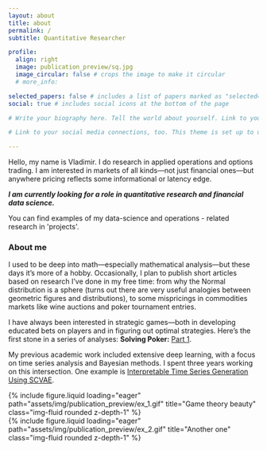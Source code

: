 ```yaml
---
layout: about
title: about
permalink: /
subtitle: Quantitative Researcher

profile:
  align: right
  image: publication_preview/sq.jpg
  image_circular: false # crops the image to make it circular
  # more_info: 

selected_papers: false # includes a list of papers marked as "selected={true}"
social: true # includes social icons at the bottom of the page

# Write your biography here. Tell the world about yourself. Link to your favorite [subreddit](http://reddit.com). You can put a picture in, too. The code is already in, just name your picture `prof_pic.jpg` and put it in the `img/` folder.

# Link to your social media connections, too. This theme is set up to use [Font Awesome icons](https://fontawesome.com/) and [Academicons](https://jpswalsh.github.io/academicons/), like the ones below. Add your Facebook, Twitter, LinkedIn, Google Scholar, or just disable all of them.

---
```


Hello, my name is Vladimir.
I do research in applied operations and options trading. I am interested in markets of all kinds—not just financial ones—but anywhere pricing reflects some informational or latency edge.

***I am currently looking for a role in quantitative research and financial data science.***

You can find examples of my data-science and operations - related research in 'projects'.

### About me

I used to be deep into math—especially mathematical analysis—but these days it’s more of a hobby. Occasionally, I plan to publish short articles based on research I’ve done in my free time: from why the Normal distribution is a sphere (turns out there are very useful analogies between geometric figures and distributions), to some mispricings in commodities markets like wine auctions and poker tournament entries.


I have always been interested in strategic games—both in developing educated bets on players and in figuring out optimal strategies. Here’s the first stone in a series of analyses:  **Solving Poker:** [Part 1](https://vkhismatullin.github.io/projects/naive_poker_game/).

My previous academic work included extensive deep learning, with a focus on time series analysis and Bayesian methods. I spent three years working on this intersection. One example is [Interpretable Time Series Generation Using SCVAE](https://github.com/VKhismatullin/TimeSeriesGen).

 
<div class="row">
  <div class="col-sm-6 mt-3">
    {% include figure.liquid loading="eager" path="assets/img/publication_preview/ex_1.gif" title="Game theory beauty" class="img-fluid rounded z-depth-1" %}
  </div>
  <div class="col-sm-6 mt-3">
    {% include figure.liquid loading="eager" path="assets/img/publication_preview/ex_2.gif" title="Another one" class="img-fluid rounded z-depth-1" %}
  </div>
</div>